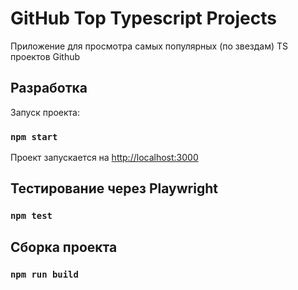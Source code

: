 # GitHub Top Typescript Projects

Приложение для просмотра самых популярных (по звездам) TS проектов Github

## Разработка

Запуск проекта:

### `npm start`

Проект запускается на [http://localhost:3000](http://localhost:3000)

## Тестирование через Playwright

### `npm test`

## Сборка проекта

### `npm run build`
